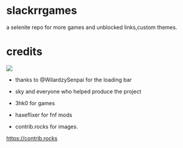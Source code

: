 # slackrrgames
a selenite repo for more games and unblocked links,custom themes.
# credits
<a href="https://github.com/ublockedslackrr/ublockedslackrr.github.io/graphs/contributors">
  <img src="https://contrib.rocks/image?repo=ublockedslackrr/ublockedslackrr.github.io" />
</a>

- thanks to @WilardzySenpai for the loading bar

- sky and everyone who helped produce the project
  
- 3hk0 for games
  
- haxeflixer for fnf mods
  
- contrib.rocks for images.
  
https://contrib.rocks
